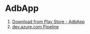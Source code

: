 # AdbApp

1. [Download from Play Store - AdbApp](https://play.google.com/store/apps/details?id=get.the.solution.AdbApp)
2. [dev.azure.com Pipeline](https://dev.azure.com/get-the-solution/get-the-solution/_build?definitionId=8)
